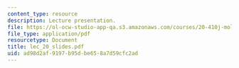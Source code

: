 ```yaml
---
content_type: resource
description: Lecture presentation.
file: https://ol-ocw-studio-app-qa.s3.amazonaws.com/courses/20-410j-molecular-cellular-and-tissue-biomechanics-be-410j-spring-2003/ad98d2af9197b95dbe658a7d59cfc2ad_lec_20_slides.pdf
file_type: application/pdf
resourcetype: Document
title: lec_20_slides.pdf
uid: ad98d2af-9197-b95d-be65-8a7d59cfc2ad
---
```

